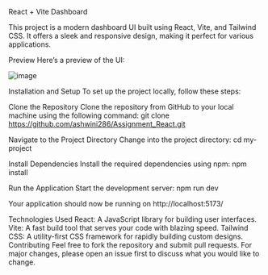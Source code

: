 React + Vite Dashboard

This project is a modern dashboard UI built using React, Vite, and Tailwind CSS. It offers a sleek and responsive design, making it perfect for various applications.

Preview
Here’s a preview of the UI:

![image](https://github.com/user-attachments/assets/52242333-b8ab-4916-ab44-1bcc6b4b7d26)



Installation and Setup
To set up the project locally, follow these steps:

Clone the Repository
Clone the repository from GitHub to your local machine using the following command:
git clone https://github.com/ashwini286/Assignment_React.git

Navigate to the Project Directory
Change into the project directory:
cd my-project

Install Dependencies
Install the required dependencies using npm:
npm install

Run the Application
Start the development server:
npm run dev

Your application should now be running on http://localhost:5173/

Technologies Used
React: A JavaScript library for building user interfaces.
Vite: A fast build tool that serves your code with blazing speed.
Tailwind CSS: A utility-first CSS framework for rapidly building custom designs.
Contributing
Feel free to fork the repository and submit pull requests. For major changes, please open an issue first to discuss what you would like to change.

